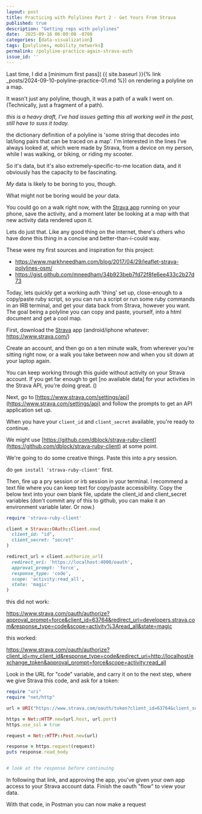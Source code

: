 ```yaml
---
layout: post
title: Practicing with Polylines Part 2 - Get Yours From Strava
published: true
description: "Getting reps with polylines"
date:  2025-09-16 06:00:00 -0700
categories: [data-visualization]
tags: [polylines, mobility_networks]
permalink: /polyline-practice-again-strava-auth
issue_id: ''
---
```


Last time, I did a [minimum first pass]( {{ site.baseurl  }}{% link _posts/2024-09-10-polyline-practice-01.md %}) on rendering a polyline on a map. 

It wasn't just any polyline, though, it was a path of a walk I went on. (Technically, just a fragment of a path).

_this is a heavy draft, I've had issues getting this all working well in the past, still have to suss it today._

the dictionary definition of a polyline is 'some string that decodes into lat/long pairs that can be traced on a map'. I'm interested in the lines I've always looked at, which were made by Strava, from a device on my person, while I was walking, or biking, or riding my scooter.

So it's data, but it's also extremely-specific-to-me location data, and it obviously has the capacity to be fascinating. 

_My_ data is likely to be boring to you, though. 

What might not be boring would be _your_ data. 

You could go on a walk right now, with the [Strava app](https://www.strava.com/) running on your phone, save the activity, and a moment later be looking at a map with that new activity data rendered upon it.

Lets do just that. Like any good thing on the internet, there's others who have done this thing in a concise and better-than-i-could way. 

These were my first sources and inspiration for this project:

- https://www.markhneedham.com/blog/2017/04/29/leaflet-strava-polylines-osm/
- https://gist.github.com/mneedham/34b923beb7fd72f8fe6ee433c2b27d73

Today, lets quickly get a working auth 'thing' set up, close-enough to a copy/paste ruby script, so you can run a script or run some ruby commands in an IRB terminal, and get your data back from Strava, however you want. The goal being a polyline you can copy and paste, yourself, into a html document and get a cool map. 

First, download the [Strava](https://www.strava.com) app (android/iphone whatever: https://www.strava.com/)

Create an account, and then go on a ten minute walk, from wherever you're sitting right now, or a walk you take between now and when you sit down at your laptop again.

You can keep working through this guide without activity on your Strava account. If you get far enough to get [no available data] for your activities in the Strava API, you're doing great. ()

Next, go to [https://www.strava.com/settings/api](https://www.strava.com/settings/api) and follow the prompts to get an API application set up.

When you have your `client_id` and `client_secret` available, you're ready to continue.

We might use [https://github.com/dblock/strava-ruby-client](https://github.com/dblock/strava-ruby-client) at some point.

We're going to do some creative things. Paste this into a pry session.

do `gem install 'strava-ruby-client'` first.

Then, fire up a pry session or irb session in your terminal. I recommend a text file where you can keep text for copy/paste accessibility. Copy the below text into your own blank file, update the client_id and client_secret variables (don't commit any of this to github, you can make it an environment variable later. Or now.)

```ruby
require 'strava-ruby-client'

client = Strava::OAuth::Client.new(
  client_id: "id",
  client_secret: "secret"
)

redirect_url = client.authorize_url(
  redirect_uri: 'https://localhost:4000/oauth',
  approval_prompt: 'force',
  response_type: 'code',
  scope: 'activity:read_all',
  state: 'magic'
)
```

this did not work:

https://www.strava.com/oauth/authorize?approval_prompt=force&client_id=63764&redirect_uri=developers.strava.com&response_type=code&scope=activity%3Aread_all&state=magic


this worked:

https://www.strava.com/oauth/authorize?client_id=my_client_id&response_type=code&redirect_uri=http://localhost/exchange_token&approval_prompt=force&scope=activity:read_all

Look in the URL for "code" variable, and carry it on to the next step, where we give Strava this code, and ask for a token:

```ruby
require "uri"
require "net/http"

url = URI("https://www.strava.com/oauth/token?client_id=63764&client_secret=2e6c5168e3b97a9c0975e5377041b8a416b4fbf8&refresh_token=37c0291f7d6fd4031f5043589751adf898b6c914&grant_type=refresh_token")

https = Net::HTTP.new(url.host, url.port)
https.use_ssl = true

request = Net::HTTP::Post.new(url)

response = https.request(request)
puts response.read_body


# look at the response before continuing

```

In following that link, and approving the app, you've given your own app access to your Strava account data. Finish the oauth "flow" to view your data.

With that code, in Postman you can now make a request 